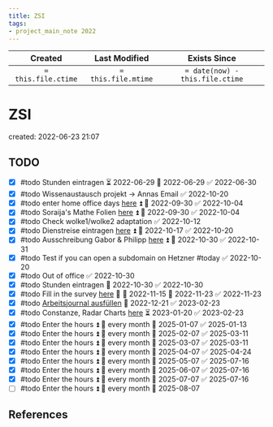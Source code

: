 ```yaml
---
title: ZSI
tags:
- project_main_note 2022
---
```

|       Created       |    Last Modified    |          Exists Since           |
| :-----------------: | :-----------------: | :-----------------------------: |
| `= this.file.ctime` | `= this.file.mtime` | `= date(now) - this.file.ctime` |

# ZSI
created: 2022-06-23 21:07

## TODO
- [x] #todo Stunden eintragen ⏳ 2022-06-29 📅 2022-06-29 ✅ 2022-06-30
- [x] #todo Wissenaustausch projekt -> Annas Email ✅ 2022-10-20
- [x] #todo enter home office days [here](hook://email/dce3c01b-9016-24d4-cffb-ded12b128c1c%40zsi.at) ⏫ 📅 2022-09-30 ✅ 2022-10-04
- [x] #todo Soraija's Mathe Folien [here](hook://email/13451d671a24c86fb299ba392219bed4%40zsi.at) ⏫ 📅 2022-09-30 ✅ 2022-10-04
- [x] #todo Check wolke1/wolke2 adaptation ✅ 2022-10-12
- [x] #todo Dienstreise eintragen [here](hook://email/b5db6c96-d3b6-d350-6647-adc8dae9da0e%40zsi.at) ⏫ 🛫 2022-10-17 ✅ 2022-10-20
- [x] #todo Ausschreibung Gabor & Philipp [here](hook://email/64529b9d-d101-0aca-662c-59476d372bce%40zsi.at) ⏫ 🛫 2022-10-30 ✅ 2022-10-31
- [x] #todo Test if you can open a subdomain on Hetzner #today ✅ 2022-10-20
- [x] #todo Out of office ✅ 2022-10-30
- [x] #todo Stunden eintragen 🛫 2022-10-30 ✅ 2022-10-30
- [x] #todo Fill in the survey [here](hook://email/6660c171-aecd-4af7-d265-0237c325e78d%40zsi.at) 🔽 🛫 2022-11-15 📅 2022-11-23 ✅ 2022-11-23
- [x] #todo [Arbeitsjournal ausfüllen](hook://email/8f680c8c-e307-1cad-6736-d48b98799ec9%40zsi.at) 🛫 2022-12-21 ✅ 2023-02-23
- [x] #todo Constanze, Radar Charts [here](hook://email/2b05829b-c70f-94a2-c47d-1838ecd6dd70@zsi.at) ⏳ 2023-01-20 ✅ 2023-02-23
- [x] #todo Enter the hours ⏫ 🔁 every month 🛫 2025-01-07 ✅ 2025-01-13
- [x] #todo Enter the hours ⏫ 🔁 every month 🛫 2025-02-07 ✅ 2025-03-11
- [x] #todo Enter the hours ⏫ 🔁 every month 🛫 2025-03-07 ✅ 2025-03-11
- [x] #todo Enter the hours ⏫ 🔁 every month 🛫 2025-04-07 ✅ 2025-04-24
- [x] #todo Enter the hours ⏫ 🔁 every month 🛫 2025-05-07 ✅ 2025-07-16
- [x] #todo Enter the hours ⏫ 🔁 every month 🛫 2025-06-07 ✅ 2025-07-16
- [x] #todo Enter the hours ⏫ 🔁 every month 🛫 2025-07-07 ✅ 2025-07-16
- [ ] #todo Enter the hours ⏫ 🔁 every month 🛫 2025-08-07
## References
